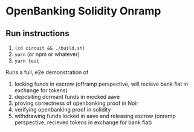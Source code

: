 # OpenBanking Solidity Onramp

## Run instructions
1. `(cd circuit && ./build.sh)`
2. `yarn` (or npm or whatever)
3. `yarn test`

Runs a full, e2e demonstration of
1. locking funds in escrow (offramp perspective, will recieve bank fiat in exchange for tokens)
2. depositing dormant funds in mocked aave
3. proving correctness of openbanking proof in Noir
4. verifying openbanking proof in solidity
5. withdrawing funds locked in aave and releasing escrow (onramp perspective, recieved tokens in exchange for bank fiat)